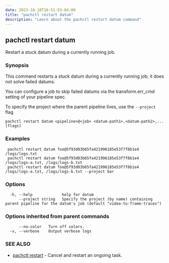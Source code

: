 ```yaml
---
date: 2023-10-18T16:51:53-04:00
title: "pachctl restart datum"
description: "Learn about the pachctl restart datum command"
---
```


## pachctl restart datum

Restart a stuck datum during a currently running job.

### Synopsis

This command restarts a stuck datum during a currently running job; it does not solve failed datums. 
 
You can configure a job to skip failed datums via the transform.err_cmd setting of your pipeline spec. 
 
 To specify the project where the parent pipeline lives, use the `--project` flag 


```
pachctl restart datum <pipeline>@<job> <datum-path1>,<datum-path2>,... [flags]
```

### Examples

```
 pachctl restart datum foo@5f93d03b65fa421996185e53f7f8b1e4 /logs/logs.txt 
 pachctl restart datum foo@5f93d03b65fa421996185e53f7f8b1e4 /logs/logs-a.txt, /logs/logs-b.txt 
 pachctl restart datum foo@5f93d03b65fa421996185e53f7f8b1e4 /logs/logs-a.txt, /logs/logs-b.txt --project bar 
```

### Options

```
  -h, --help             help for datum
      --project string   Specify the project (by name) containing parent pipeline for the datum's job (default "video-to-frame-traces")
```

### Options inherited from parent commands

```
      --no-color   Turn off colors.
  -v, --verbose    Output verbose logs
```

### SEE ALSO

* [pachctl restart](../pachctl_restart)	 - Cancel and restart an ongoing task.

